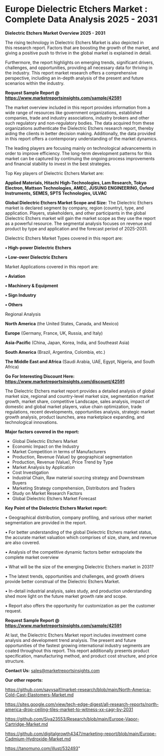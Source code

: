 # Europe Dielectric Etchers Market : Complete Data Analysis 2025 - 2031

<Strong> Dielectric Etchers Market Overview 2025 - 2031</strong>

The rising technology in Dielectric Etchers Market is also depicted in this research report. Factors that are boosting the growth of the market, and giving a positive push to thrive in the global market is explained in detail.

Furthermore, the report highlights on emerging trends, significant drivers, challenges, and opportunities, providing all necessary data for thriving in the industry. This report market research offers a comprehensive perspective, including an in-depth analysis of the present and future scenarios within the industry.

<strong>Request Sample Report @ <a href=https://www.marketreportsinsights.com/sample/42591>https://www.marketreportsinsights.com/sample/42591</a></strong>

The market overview included in this report provides information from a wide range of resources like government organizations, established companies, trade and industry associations, industry brokers and other such regulatory and non-regulatory bodies. The data acquired from these organizations authenticate the Dielectric Etchers research report, thereby aiding the clients in better decision making. Additionally, the data provided in this report offers a contemporary understanding of the market dynamics.

The leading players are focusing mainly on technological advancements in order to improve efficiency. The long-term development patterns for this market can be captured by continuing the ongoing process improvements and financial stability to invest in the best strategies.

Top Key players of Dielectric Etchers Market are:

<strong>Applied Materials, Hitachi High-Technologies, Lam Research, Tokyo Electron, Mattson Technologies, AMEC, JUSUNG ENGINEERING, Oxford Instruments, SEMES, SPTS Technologies, ULVAC</strong>

<strong><b>Global Dielectric Etchers Market Scope and Size:</b></strong>
The Dielectric Etchers market is declared segment by company, region (country), type, and application. Players, stakeholders, and other participants in the global Dielectric Etchers market will gain the market scope as they use the report as a powerful resource. The segmental analysis focuses on revenue and product by type and application and the forecast period of 2025-2031.

Dielectric Etchers Market Types covered in this report are:

<strong>•  High-power Dielectric Etchers

•  Low-ower Dielectric Etchers</strong>

Market Applications covered in this report are:

<strong>•  Aviation

•  Machinery & Equipment

•  Sign Industry

•  Others</strong> 

Regional Analysis

<strong>North America</strong> (the United States, Canada, and Mexico)

<strong>Europe</strong> (Germany, France, UK, Russia, and Italy)

<strong>Asia-Pacific</strong> (China, Japan, Korea, India, and Southeast Asia)

<strong>South America</strong> (Brazil, Argentina, Colombia, etc.)

<strong>The Middle East and Africa</strong> (Saudi Arabia, UAE, Egypt, Nigeria, and South Africa)

<strong>Go For Interesting Discount Here: <a href=https://www.marketreportsinsights.com/discount/42591>https://www.marketreportsinsights.com/discount/42591</a></strong>

The Dielectric Etchers market report provides a detailed analysis of global market size, regional and country-level market size, segmentation market growth, market share, competitive Landscape, sales analysis, impact of domestic and global market players, value chain optimization, trade regulations, recent developments, opportunities analysis, strategic market growth analysis, product launches, area marketplace expanding, and technological innovations.

<strong><b>Major factors covered in the report:</b></strong>
<ul>
  <li>Global Dielectric Etchers Market </li>
  <li>Economic Impact on the Industry</li>
  <li>Market Competition in terms of Manufacturers</li>
  <li>Production, Revenue (Value) by geographical segmentation</li>
  <li>Production, Revenue (Value), Price Trend by Type</li>
  <li>Market Analysis by Application</li>
  <li>Cost Investigation</li>
  <li>Industrial Chain, Raw material sourcing strategy and Downstream Buyers</li>
  <li>Marketing Strategy comprehension, Distributors and Traders</li>
  <li>Study on Market Research Factors</li>
  <li>Global Dielectric Etchers Market Forecast</li>
</ul>

<strong><b>Key Point of the Dielectric Etchers Market report:</b></strong>

• Geographical distribution, company profiling, and various other market segmentation are provided in the report.

• For better understanding of the global Dielectric Etchers market status, the accurate market valuation which comprises of size, share, and revenue are also covered.

• Analysis of the competitive dynamic factors better extrapolate the complete market overview

• What will be the size of the emerging Dielectric Etchers market in 2031?

• The latest trends, opportunities and challenges, and growth drivers provide better construal of the Dielectric Etchers Market.

• In-detail industrial analysis, sales study, and production understanding shed more light on the future market growth rate and scope.

• Report also offers the opportunity for customization as per the customer request.

<strong>Request Sample Report @ <a href=https://www.marketreportsinsights.com/sample/42591>https://www.marketreportsinsights.com/sample/42591</a></strong>

At last, the Dielectric Etchers Market report includes investment come analysis and development trend analysis. The present and future opportunities of the fastest growing international industry segments are coated throughout this report. This report additionally presents product specification, manufacturing method, and product cost structure, and price structure.

<strong>Contact Us:</strong>
sales@marketreportsinsights.com

<strong>Our other reports:</strong>

<a href=https://github.com/sayysaif/market-research/blob/main/North-America-Cold-Cast-Elastomers-Market.md>https://github.com/sayysaif/market-research/blob/main/North-America-Cold-Cast-Elastomers-Market.md</a>

<a href=https://sites.google.com/view/tech-edge-digest/all-research-reports/north-america-drop-ceiling-tiles-market-to-witness-xx-cagr-by-2031>https://sites.google.com/view/tech-edge-digest/all-research-reports/north-america-drop-ceiling-tiles-market-to-witness-xx-cagr-by-2031</a>

<a href=https://github.com/Siya23553/Research/blob/main/Europe-Vapor-Cartridge-Market.md>https://github.com/Siya23553/Research/blob/main/Europe-Vapor-Cartridge-Market.md</a>

<a href=https://github.com/digitalgrowth4347/marketing-report/blob/main/Europe-Cadmium-Hydroxide-Market.md>https://github.com/digitalgrowth4347/marketing-report/blob/main/Europe-Cadmium-Hydroxide-Market.md</a>

<a href=https://tanomuno.com/illust/532493>https://tanomuno.com/illust/532493</a>"
